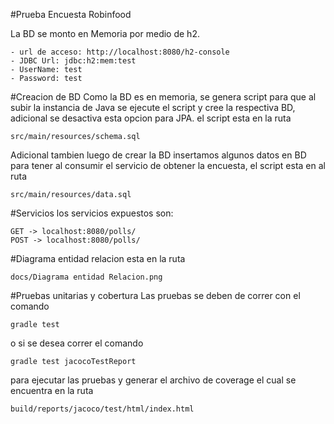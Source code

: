 #Prueba Encuesta Robinfood

La BD se monto en Memoria por medio de h2.

```
- url de acceso: http://localhost:8080/h2-console
- JDBC Url: jdbc:h2:mem:test
- UserName: test
- Password: test
```

#Creacion de BD
Como la BD es en memoria, se genera script para que al subir la instancia de Java se ejecute el script y cree la respectiva BD, adicional se desactiva esta opcion para JPA.
el script esta en la ruta

```
src/main/resources/schema.sql
```
Adicional tambien luego de crear la BD insertamos algunos datos en BD para tener al consumir el servicio de obtener la encuesta, el script esta en al ruta

```
src/main/resources/data.sql
```

#Servicios
los servicios expuestos son:

```
GET -> localhost:8080/polls/
POST -> localhost:8080/polls/
```

#Diagrama entidad relacion
esta en la ruta 

```
docs/Diagrama entidad Relacion.png
```

#Pruebas unitarias y cobertura
Las pruebas se deben de correr con el comando 
```
gradle test
```
o si se desea correr el comando 
```
gradle test jacocoTestReport
```

para ejecutar las pruebas y generar el archivo de coverage el cual se encuentra en la ruta
```
build/reports/jacoco/test/html/index.html
```